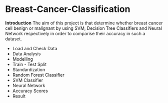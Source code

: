 # Breast-Cancer-Classification
**Introduction**
The aim of this project is that determine whether breast cancer cell benign or malignant by using SVM, Decision Tree Classifiers and Neural Network respectively in order to comparise their accuracy in such a dataset.

- Load and Check Data
- Data Analysis
- Modelling
- Train - Test Split
- Standardization
- Random Forest Classifier
- SVM Classifier
- Neural Network
- Accuracy Scores
- Result

